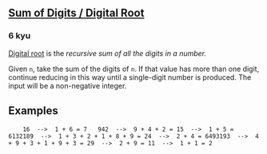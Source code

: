 <h2><a href=https://www.codewars.com/kata/541c8630095125aba6000c00/train/java target="_blank">Sum of Digits / Digital Root</a></h2><h3>6 kyu</h3><p><a href="https://en.wikipedia.org/wiki/Digital_root" data-turbolinks="false" target="_blank">Digital root</a> is the <em>recursive sum of all the digits in a number.</em></p><p>Given <code>n</code>, take the sum of the digits of <code>n</code>. If that value has more than one digit, continue reducing in this way until a single-digit number is produced. The input will be a non-negative integer.</p><h2 id="examples">Examples</h2><pre><code>    16  --&gt;  1 + 6 = 7   942  --&gt;  9 + 4 + 2 = 15  --&gt;  1 + 5 = 6132189  --&gt;  1 + 3 + 2 + 1 + 8 + 9 = 24  --&gt;  2 + 4 = 6493193  --&gt;  4 + 9 + 3 + 1 + 9 + 3 = 29  --&gt;  2 + 9 = 11  --&gt;  1 + 1 = 2</code></pre>